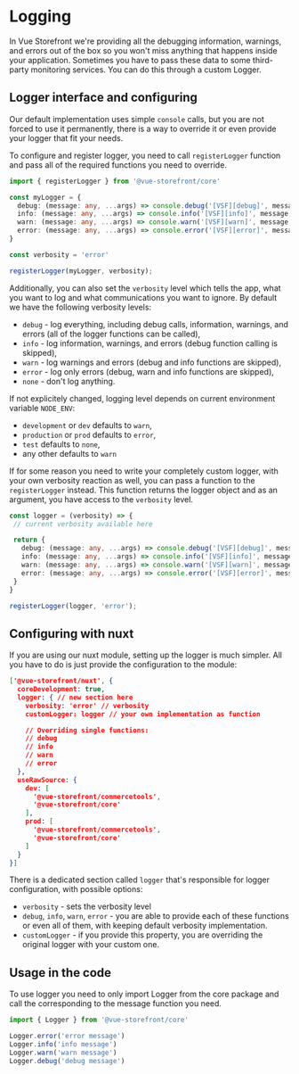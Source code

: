 # Logging

In Vue Storefront we're providing all the debugging information, warnings, and errors out of the box so you won't miss anything that happens inside your application. Sometimes you have to pass these data to some third-party monitoring services. You can do this through a custom Logger.


## Logger interface and configuring

Our default implementation uses simple `console` calls, but you are not forced to use it permanently, there is a way to override it or even provide your logger that fit your needs.

To configure and register logger, you need to call `registerLogger` function and pass all of the required functions you need to override.

```ts
import { registerLogger } from '@vue-storefront/core'

const myLogger = {
  debug: (message: any, ...args) => console.debug('[VSF][debug]', message, ...args),
  info: (message: any, ...args) => console.info('[VSF][info]', message, ...args),
  warn: (message: any, ...args) => console.warn('[VSF][warn]', message, ...args),
  error: (message: any, ...args) => console.error('[VSF][error]', message, ...args),
}

const verbosity = 'error'

registerLogger(myLogger, verbosity);
```

Additionally, you can also set the `verbosity` level which tells the app, what you want to log and what communications you want to ignore. By default we have the following verbosity levels:

- `debug` - log everything, including debug calls, information, warnings, and errors (all of the logger functions can be called),
- `info` - log information, warnings, and errors (debug function calling is skipped),
- `warn` - log warnings and errors (debug and info functions are skipped),
- `error` - log only errors (debug, warn and info functions are skipped),
- `none` - don't log anything.

If not explicitely changed, logging level depends on current environment variable `NODE_ENV`:

- `development` or `dev` defaults to `warn`,
- `production` or `prod` defaults to `error`,
- `test` defaults to `none`,
- any other defaults to `warn`

If for some reason you need to write your completely custom logger, with your own verbosity reaction as well, you can pass a function to the `registerLogger` instead. This function returns the logger object and as an argument, you have access to the `verbosity` level.

```ts
const logger = (verbosity) => {
 // current verbosity available here

 return {
   debug: (message: any, ...args) => console.debug('[VSF][debug]', message, ...args),
   info: (message: any, ...args) => console.info('[VSF][info]', message, ...args),
   warn: (message: any, ...args) => console.warn('[VSF][warn]', message, ...args),
   error: (message: any, ...args) => console.error('[VSF][error]', message, ...args),
 }
}

registerLogger(logger, 'error');
```

## Configuring with nuxt

If you are using our nuxt module, setting up the logger is much simpler. All you have to do is just provide the configuration to the module:

```json
['@vue-storefront/nuxt', {
  coreDevelopment: true,
  logger: { // new section here
    verbosity: 'error' // verbosity
    customLogger: logger // your own implementation as function

    // Overriding single functions:
    // debug
    // info
    // warn
    // error
  },
  useRawSource: {
    dev: [
      '@vue-storefront/commercetools',
      '@vue-storefront/core'
    ],
    prod: [
      '@vue-storefront/commercetools',
      '@vue-storefront/core'
    ]
  }
}]
```

There is a dedicated section called `logger` that's responsible for logger configuration, with possible options:

- `verbosity` - sets the verbosity level
- `debug`, `info`, `warn`, `error` - you are able to provide each of these functions or even all of them, with keeping default verbosity implementation.
- `customLogger` - if you provide this property, you are overriding the original logger with your custom one.

## Usage in the code

To use logger you need to only import Logger from the core package and call the corresponding to the message function you need.

```js
import { Logger } from '@vue-storefront/core'

Logger.error('error message')
Logger.info('info message')
Logger.warn('warn message')
Logger.debug('debug message')
```
